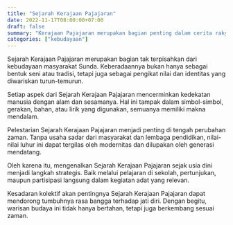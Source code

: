 ```yaml
---
title: "Sejarah Kerajaan Pajajaran"
date: 2022-11-17T08:00:00+07:00
draft: false
summary: "Kerajaan Pajajaran merupakan bagian penting dalam cerita rakyat Sunda."
categories: ["kebudayaan"]
---
```


Sejarah Kerajaan Pajajaran merupakan bagian tak terpisahkan dari kebudayaan masyarakat Sunda. Keberadaannya bukan hanya sebagai bentuk seni atau tradisi, tetapi juga sebagai pengikat nilai dan identitas yang diwariskan turun-temurun.

Setiap aspek dari Sejarah Kerajaan Pajajaran mencerminkan kedekatan manusia dengan alam dan sesamanya. Hal ini tampak dalam simbol-simbol, gerakan, bahan, atau lirik yang digunakan, semuanya memiliki makna mendalam.

Pelestarian Sejarah Kerajaan Pajajaran menjadi penting di tengah perubahan zaman. Tanpa usaha sadar dari masyarakat dan lembaga pendidikan, nilai-nilai luhur ini dapat tergilas oleh modernitas dan dilupakan oleh generasi mendatang.

Oleh karena itu, mengenalkan Sejarah Kerajaan Pajajaran sejak usia dini menjadi langkah strategis. Baik melalui pelajaran di sekolah, pertunjukan, maupun partisipasi langsung dalam kegiatan adat yang relevan.

Kesadaran kolektif akan pentingnya Sejarah Kerajaan Pajajaran dapat mendorong tumbuhnya rasa bangga terhadap jati diri. Dengan begitu, warisan budaya ini tidak hanya bertahan, tetapi juga berkembang sesuai zaman.
